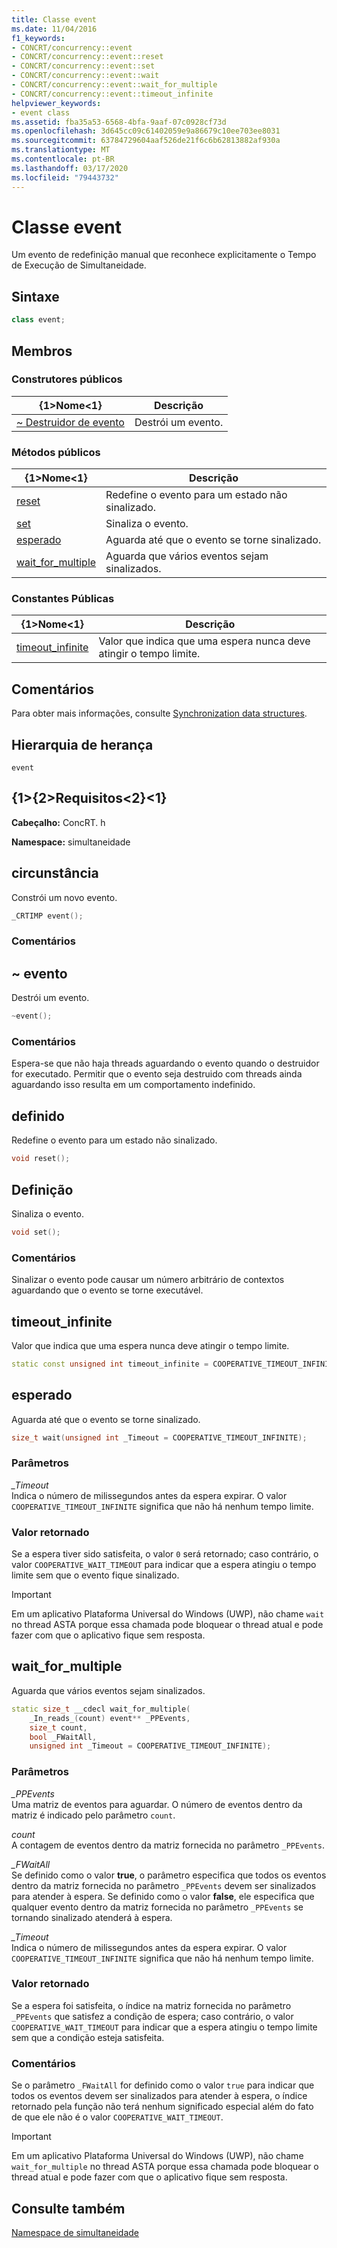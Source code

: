 ```yaml
---
title: Classe event
ms.date: 11/04/2016
f1_keywords:
- CONCRT/concurrency::event
- CONCRT/concurrency::event::reset
- CONCRT/concurrency::event::set
- CONCRT/concurrency::event::wait
- CONCRT/concurrency::event::wait_for_multiple
- CONCRT/concurrency::event::timeout_infinite
helpviewer_keywords:
- event class
ms.assetid: fba35a53-6568-4bfa-9aaf-07c0928cf73d
ms.openlocfilehash: 3d645cc09c61402059e9a86679c10ee703ee8031
ms.sourcegitcommit: 63784729604aaf526de21f6c6b62813882af930a
ms.translationtype: MT
ms.contentlocale: pt-BR
ms.lasthandoff: 03/17/2020
ms.locfileid: "79443732"
---
```

# <a name="event-class"></a>Classe event

Um evento de redefinição manual que reconhece explicitamente o Tempo de Execução de Simultaneidade.

## <a name="syntax"></a>Sintaxe

```cpp
class event;
```

## <a name="members"></a>Membros

### <a name="public-constructors"></a>Construtores públicos

|{1&gt;Nome&lt;1}|Descrição|
|----------|-----------------|
|[~ Destruidor de evento](#dtor)|Destrói um evento.|

### <a name="public-methods"></a>Métodos públicos

|{1&gt;Nome&lt;1}|Descrição|
|----------|-----------------|
|[reset](#reset)|Redefine o evento para um estado não sinalizado.|
|[set](#set)|Sinaliza o evento.|
|[esperado](#wait)|Aguarda até que o evento se torne sinalizado.|
|[wait_for_multiple](#wait_for_multiple)|Aguarda que vários eventos sejam sinalizados.|

### <a name="public-constants"></a>Constantes Públicas

|{1&gt;Nome&lt;1}|Descrição|
|----------|-----------------|
|[timeout_infinite](#timeout_infinite)|Valor que indica que uma espera nunca deve atingir o tempo limite.|

## <a name="remarks"></a>Comentários

Para obter mais informações, consulte [Synchronization data structures](../../../parallel/concrt/synchronization-data-structures.md).

## <a name="inheritance-hierarchy"></a>Hierarquia de herança

`event`

## <a name="requirements"></a>{1&gt;{2&gt;Requisitos&lt;2}&lt;1}

**Cabeçalho:** ConcRT. h

**Namespace:** simultaneidade

## <a name="ctor"></a>circunstância

Constrói um novo evento.

```cpp
_CRTIMP event();
```

### <a name="remarks"></a>Comentários

## <a name="dtor"></a>~ evento

Destrói um evento.

```cpp
~event();
```

### <a name="remarks"></a>Comentários

Espera-se que não haja threads aguardando o evento quando o destruidor for executado. Permitir que o evento seja destruido com threads ainda aguardando isso resulta em um comportamento indefinido.

## <a name="reset"></a>definido

Redefine o evento para um estado não sinalizado.

```cpp
void reset();
```

## <a name="set"></a>Definição

Sinaliza o evento.

```cpp
void set();
```

### <a name="remarks"></a>Comentários

Sinalizar o evento pode causar um número arbitrário de contextos aguardando que o evento se torne executável.

## <a name="timeout_infinite"></a>timeout_infinite

Valor que indica que uma espera nunca deve atingir o tempo limite.

```cpp
static const unsigned int timeout_infinite = COOPERATIVE_TIMEOUT_INFINITE;
```

## <a name="wait"></a>esperado

Aguarda até que o evento se torne sinalizado.

```cpp
size_t wait(unsigned int _Timeout = COOPERATIVE_TIMEOUT_INFINITE);
```

### <a name="parameters"></a>Parâmetros

*_Timeout*<br/>
Indica o número de milissegundos antes da espera expirar. O valor `COOPERATIVE_TIMEOUT_INFINITE` significa que não há nenhum tempo limite.

### <a name="return-value"></a>Valor retornado

Se a espera tiver sido satisfeita, o valor `0` será retornado; caso contrário, o valor `COOPERATIVE_WAIT_TIMEOUT` para indicar que a espera atingiu o tempo limite sem que o evento fique sinalizado.

> [!IMPORTANT]
> Em um aplicativo Plataforma Universal do Windows (UWP), não chame `wait` no thread ASTA porque essa chamada pode bloquear o thread atual e pode fazer com que o aplicativo fique sem resposta.

## <a name="wait_for_multiple"></a>wait_for_multiple

Aguarda que vários eventos sejam sinalizados.

```cpp
static size_t __cdecl wait_for_multiple(
    _In_reads_(count) event** _PPEvents,
    size_t count,
    bool _FWaitAll,
    unsigned int _Timeout = COOPERATIVE_TIMEOUT_INFINITE);
```

### <a name="parameters"></a>Parâmetros

*_PPEvents*<br/>
Uma matriz de eventos para aguardar. O número de eventos dentro da matriz é indicado pelo parâmetro `count`.

*count*<br/>
A contagem de eventos dentro da matriz fornecida no parâmetro `_PPEvents`.

*_FWaitAll*<br/>
Se definido como o valor **true**, o parâmetro especifica que todos os eventos dentro da matriz fornecida no parâmetro `_PPEvents` devem ser sinalizados para atender à espera. Se definido como o valor **false**, ele especifica que qualquer evento dentro da matriz fornecida no parâmetro `_PPEvents` se tornando sinalizado atenderá à espera.

*_Timeout*<br/>
Indica o número de milissegundos antes da espera expirar. O valor `COOPERATIVE_TIMEOUT_INFINITE` significa que não há nenhum tempo limite.

### <a name="return-value"></a>Valor retornado

Se a espera foi satisfeita, o índice na matriz fornecida no parâmetro `_PPEvents` que satisfez a condição de espera; caso contrário, o valor `COOPERATIVE_WAIT_TIMEOUT` para indicar que a espera atingiu o tempo limite sem que a condição esteja satisfeita.

### <a name="remarks"></a>Comentários

Se o parâmetro `_FWaitAll` for definido como o valor `true` para indicar que todos os eventos devem ser sinalizados para atender à espera, o índice retornado pela função não terá nenhum significado especial além do fato de que ele não é o valor `COOPERATIVE_WAIT_TIMEOUT`.

> [!IMPORTANT]
> Em um aplicativo Plataforma Universal do Windows (UWP), não chame `wait_for_multiple` no thread ASTA porque essa chamada pode bloquear o thread atual e pode fazer com que o aplicativo fique sem resposta.

## <a name="see-also"></a>Consulte também

[Namespace de simultaneidade](concurrency-namespace.md)
